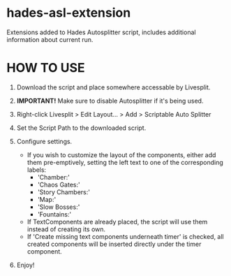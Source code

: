 # hades-asl-extension
Extensions added to Hades Autosplitter script, includes additional information about current run.


# HOW TO USE

1. Download the script and place somewhere accessable by Livesplit.

2. **IMPORTANT!** Make sure to disable Autosplitter if it's being used.

3. Right-click Livesplit > Edit Layout... > Add > Scriptable Auto Splitter

4. Set the Script Path to the downloaded script.

5. Configure settings.
    - If you wish to customize the layout of the components, either add them pre-emptively, setting the left text to one of the corresponding labels:
        - 'Chamber:'
        - 'Chaos Gates:'
        - 'Story Chambers:'
        - 'Map:'
        - 'Slow Bosses:'
        - 'Fountains:'
    - If TextComponents are already placed, the script will use them instead of creating its own.
    - If 'Create missing text components underneath timer' is checked, all created components will be inserted directly under the timer component.
    
6. Enjoy!
